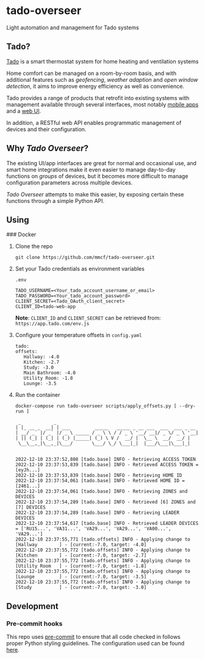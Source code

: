 # tado-overseer
Light automation and management for Tado systems

## Tado?
[Tado](https://www.tado.com/all-en) is a smart thermostat system for home heating and ventilation systems

Home comfort can be managed on a room-by-room basis, and with additional features such as _geofencing_, _weather adaption_ and _open window detection_, it aims to improve energy efficiency as well as convenience.

Tado provides a range of products that retrofit into existing systems with management available through several interfaces, most notably [mobile apps](https://www.tado.com/all-en/tado-app) and a [web UI](https://app.tado.com/#/account/sign-in).

In addition, a RESTful web API enables programmatic management of devices and their configuration.

## Why _Tado Overseer_?
The existing UI/app interfaces are great for normal and occasional use, and smart home integrations make it even easier to manage day-to-day functions on _groups_ of devices, but it becomes more difficult to manage configuration parameters across multiple devices.

_Tado Overseer_ attempts to make this easier, by exposing certain these functions through a simple Python API.


## Using

### Docker

1. Clone the repo

   ```
   git clone https://github.com/mmcf/tado-overseer.git
   ```

1. Set your Tado credentials as environment variables

   `.env`
   ```
   TADO_USERNAME=<Your_tado_account_username_or_email>
   TADO_PASSWORD=<Your_tado_account_password>
   CLIENT_SECRET=<Tado_OAuth_client_secret>
   CLIENT_ID=tado-web-app
   ```

   **Note**: `CLIENT_ID` and `CLIENT_SECRET` can be retrieved from: `https://app.tado.com/env.js`

1. Configure your temperature offsets in `config.yaml`

   ```
   tado:
   offsets:
      Hallway: -4.0
      Kitchen: -2.7
      Study: -3.0
      Main Bathroom: -4.0
      Utility Room: -1.8
      Lounge: -3.5
   ```

1. Run the container

   ```
   docker-compose run tado-overseer scripts/apply_offsets.py [ --dry-run ]

    _            _
   | |_ __ _  __| | ___         _____   _____ _ __ ___  ___  ___ _ __
   | __/ _` |/ _` |/ _ \ _____ / _ \ \ / / _ \ '__/ __|/ _ \/ _ \ '__|
   | || (_| | (_| | (_) |_____| (_) \ V /  __/ |  \__ \  __/  __/ |
    \__\__,_|\__,_|\___/       \___/ \_/ \___|_|  |___/\___|\___|_|


   2022-12-10 23:37:52,808 [tado.base] INFO - Retrieving ACCESS TOKEN
   2022-12-10 23:37:53,839 [tado.base] INFO - Retrieved ACCESS TOKEN = [eyJh...]
   2022-12-10 23:37:53,839 [tado.base] INFO - Retrieving HOME ID
   2022-12-10 23:37:54,061 [tado.base] INFO - Retrieved HOME ID = [2461...]
   2022-12-10 23:37:54,061 [tado.base] INFO - Retrieving ZONES and DEVICES
   2022-12-10 23:37:54,289 [tado.base] INFO - Retrieved [6] ZONES and [7] DEVICES
   2022-12-10 23:37:54,289 [tado.base] INFO - Retrieving LEADER DEVICES
   2022-12-10 23:37:54,617 [tado.base] INFO - Retrieved LEADER DEVICES = ['RU15...', 'VA31...', 'VA29...', 'VA29...', 'VA00...', 'VA29...']
   2022-12-10 23:37:55,771 [tado.offsets] INFO - Applying change to [Hallway        ] - [current:-7.0, target: -4.0]
   2022-12-10 23:37:55,772 [tado.offsets] INFO - Applying change to [Kitchen        ] - [current:-7.0, target: -2.7]
   2022-12-10 23:37:55,772 [tado.offsets] INFO - Applying change to [Utility Room   ] - [current:-7.0, target: -1.8]
   2022-12-10 23:37:55,772 [tado.offsets] INFO - Applying change to [Lounge         ] - [current:-7.0, target: -3.5]
   2022-12-10 23:37:55,772 [tado.offsets] INFO - Applying change to [Study          ] - [current:-7.0, target: -3.0]
   ```

## Development

### Pre-commit hooks
This repo uses [pre-commit](https://pre-commit.com/#intro) to ensure that all code checked in follows proper Python styling guidelines.  The configuration used can be found [here](https://github.com/mmcf/tado-overseer/blob/main/.pre-commit-config.yaml).
